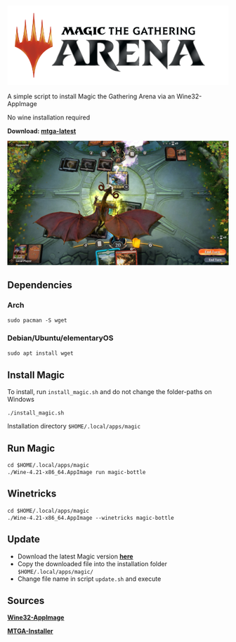 
![GitHub Logo](data/magic_logo.png)

A simple script to install Magic the Gathering Arena via an Wine32-AppImage

No wine installation required

**Download: [mtga-latest](https://github.com/linux-ott/mtga-appimage/releases/tag/mtga-appimage)**

![GitHub Logo](data/screenshot.jpg)

## Dependencies

### Arch
```
sudo pacman -S wget
```

### Debian/Ubuntu/elementaryOS
```
sudo apt install wget
```

## Install Magic

To install, run ``install_magic.sh`` and do not change the folder-paths on Windows

```
./install_magic.sh
```

Installation directory ```$HOME/.local/apps/magic```

## Run Magic

```
cd $HOME/.local/apps/magic
./Wine-4.21-x86_64.AppImage run magic-bottle
```

## Winetricks

```
cd $HOME/.local/apps/magic
./Wine-4.21-x86_64.AppImage --winetricks magic-bottle
```

## Update

* Download the latest Magic version **[here](https://mtgarena.downloads.wizards.com/Live/Windows32/version)**
* Copy the downloaded file into the installation folder  ```$HOME/.local/apps/magic/```
* Change file name in script ```update.sh``` and execute

## Sources
**[Wine32-AppImage](https://github.com/sudo-give-me-coffee/wine32-deploy)**

**[MTGA-Installer](https://mtgarena.downloads.wizards.com/Live/Windows32/versions/3009.800581/MTGAInstaller_0.1.3009.800581.msi)**